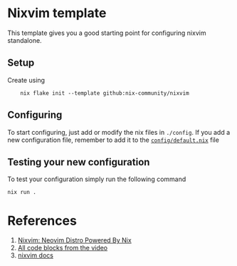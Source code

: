 # Nixvim template

This template gives you a good starting point for configuring nixvim standalone.

## Setup

Create using

```
    nix flake init --template github:nix-community/nixvim
```

## Configuring

To start configuring, just add or modify the nix files in `./config`.
If you add a new configuration file, remember to add it to the
[`config/default.nix`](./config/default.nix) file

## Testing your new configuration

To test your configuration simply run the following command

```
nix run .
```

# References

1. [Nixvim: Neovim Distro Powered By Nix](https://www.youtube.com/watch?v=b641h63lqy0)
2. [All code blocks from the video](https://github.com/vimjoyer/nixvim-video)
3. [nixvim docs](https://nix-community.github.io/nixvim/)


